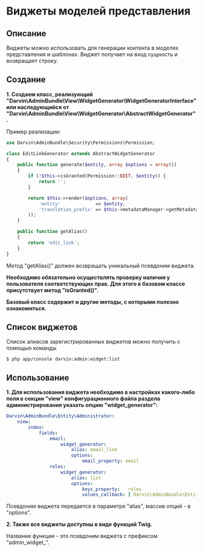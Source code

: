 Виджеты моделей представления
=============================

## Описание

Виджеты можно использовать для генерации контента в моделях представления и шаблонах. Виджет получает на вход сущность
 и возвращает строку.

## Создание

**1. Создаем класс, реализующий "Darvin\AdminBundle\View\WidgetGenerator\WidgetGeneratorInterface" или наследующийся от
 "Darvin\AdminBundle\View\WidgetGenerator\AbstractWidgetGenerator".**

Пример реализации:

```php
use Darvin\AdminBundle\Security\Permissions\Permission;

class EditLinkGenerator extends AbstractWidgetGenerator
{
    public function generate($entity, array $options = array())
    {
        if (!$this->isGranted(Permission::EDIT, $entity)) {
            return '';
        }

        return $this->render($options, array(
            'entity'             => $entity,
            'translation_prefix' => $this->metadataManager->getMetadata($entity)->getBaseTranslationPrefix(),
        ));
    }

    public function getAlias()
    {
        return 'edit_link';
    }
}
```

Метод "getAlias()" должен возвращать уникальный псевдоним виджета.

**Необходимо обязательно осуществлять проверку наличия у пользователя соответствующих прав. Для этого в базовом классе
 присутствует метод "isGranted()".**

**Базовый класс содержит и другие методы, с которыми полезно ознакомиться.**

## Список виджетов

Список алиасов зарегистрированных виджетов можно получить с помощью команды

```shell
$ php app/console darvin:admin:widget:list
```

## Использование

**1. Для использования виджета необходимо в настройках какого-либо поля в секции "view" конфигурационного файла раздела
 администрирования указать опцию "widget_generator":**

```yaml
Darvin\AdminBundle\Entity\Administrator:
    view:
        index:
            fields:
                email:
                    widget_generator:
                        alias: email_link
                        options:
                            email_property: email
                roles:
                    widget_generator:
                        alias: list
                        options:
                            keys_property:   roles
                            values_callback: [ Darvin\AdminBundle\Entity\Administrator, getAvailableExtraRoles ]
```

Псевдоним виджета передается в параметре "alias", массив опций - в "options".

**2. Также все виджеты доступны в виде функций Twig.**

Название функции - это псевдоним виджета с префиксом "admin_widget_".
